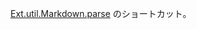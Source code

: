<a href="#!/api/Ext.util.Markdown-method-parse" rel="Ext.util.Markdown-method-parse" class="docClass">Ext.util.Markdown.parse</a>
のショートカット。

